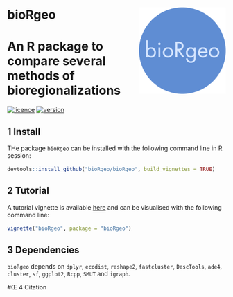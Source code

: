 # __bioRgeo__ <img src="man/figures/logo.png" align="right" alt="" width="200" />

# An R package to compare several methods of bioregionalizations

[![licence](https://img.shields.io/badge/Licence-GPL--3-blue.svg)](https://www.r-project.org/Licenses/GPL-3) 
[![version](https://img.shields.io/github/v/release/bioRgeo/bioRgeo?label=version)](https://github.com/bioRgeo/bioRgeo)

## 1 Install

THe package `bioRgeo` can be installed with the following command line in R session:

``` r
devtools::install_github("bioRgeo/bioRgeo", build_vignettes = TRUE)
```

## 2 Tutorial

A tutorial vignette is available [here](https://jbferet.github.io/biodivMapR/articles/tutorial.html) and can be
visualised with the following command line:

``` r
vignette("bioRgeo", package = "bioRgeo")
```

## 3 Dependencies

`bioRgeo` depends on `dplyr`, `ecodist`, `reshape2`, `fastcluster`,
`DescTools`, `ade4`, `cluster`, `sf`, `ggplot2`, `Rcpp`, `SMUT` and
`igraph`.

#Œ 4  Citation



